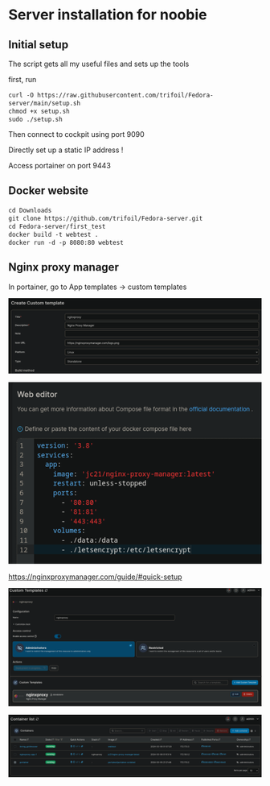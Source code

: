 # Server installation for noobie

## Initial setup

The script gets all my useful files and sets up the tools

first, run 

```
curl -O https://raw.githubusercontent.com/trifoil/Fedora-server/main/setup.sh
chmod +x setup.sh
sudo ./setup.sh
```

Then connect to cockpit using port 9090

Directly set up a static IP address !

Access portainer on port 9443



## Docker website

```
cd Downloads
git clone https://github.com/trifoil/Fedora-server.git
cd Fedora-server/first_test
docker build -t webtest .
docker run -d -p 8080:80 webtest
```

## Nginx proxy manager

In portainer, go to App templates -> custom templates

![alt text](image.png)

![alt text](image-1.png)

https://nginxproxymanager.com/guide/#quick-setup

![alt text](image-2.png)

![alt text](image-3.png)